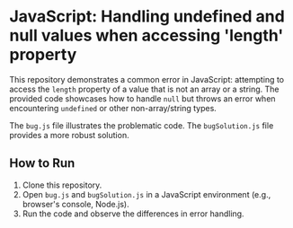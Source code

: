 # JavaScript: Handling undefined and null values when accessing 'length' property

This repository demonstrates a common error in JavaScript: attempting to access the `length` property of a value that is not an array or a string. The provided code showcases how to handle `null` but throws an error when encountering `undefined` or other non-array/string types.

The `bug.js` file illustrates the problematic code.  The `bugSolution.js` file provides a more robust solution.

## How to Run

1. Clone this repository.
2. Open `bug.js` and `bugSolution.js` in a JavaScript environment (e.g., browser's console, Node.js).
3. Run the code and observe the differences in error handling.